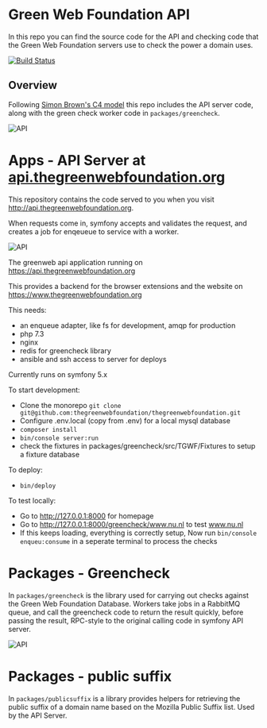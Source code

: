 # Green Web Foundation API

In this repo you can find the source code for the API and checking code that the Green Web Foundation servers use to check the power a domain uses.

[![Build Status](https://travis-ci.com/thegreenwebfoundation/greencheck-api.svg?branch=master)](https://travis-ci.com/thegreenwebfoundation/thegreenwebfoundation)
## Overview

Following [Simon Brown's C4 model](http://c4model.com/) this repo includes the API server code, along with the green check worker code in `packages/greencheck`.

![API](./docs/img/containers-api.jpg)

# Apps - API Server at [api.thegreenwebfoundation.org](https://api.thegreenwebfoundation.org/)

This repository contains the code served to you when you visit http://api.thegreenwebfoundation.org.

When requests come in, symfony accepts and validates the request, and creates a job for enqeueue to service with a worker.

![API](./docs/img/components-api-server.jpg)

The greenweb api application running on https://api.thegreenwebfoundation.org

This provides a backend for the browser extensions and the website on https://www.thegreenwebfoundation.org

This needs:

- an enqueue adapter, like fs for development, amqp for production
- php 7.3
- nginx
- redis for greencheck library
- ansible and ssh access to server for deploys

Currently runs on symfony 5.x

To start development:

- Clone the monorepo `git clone git@github.com:thegreenwebfoundation/thegreenwebfoundation.git`
- Configure .env.local (copy from .env) for a local mysql database
- `composer install`
- `bin/console server:run`
- check the fixtures in packages/greencheck/src/TGWF/Fixtures to setup a fixture database

To deploy:

- `bin/deploy`

To test locally:

- Go to http://127.0.0.1:8000 for homepage
- Go to http://127.0.0.1:8000/greencheck/www.nu.nl to test www.nu.nl
- If this keeps loading, everything is correctly setup, Now run `bin/console enqueu:consume` in a seperate terminal to process the checks


# Packages - Greencheck

In `packages/greencheck` is the library used for carrying out checks against the Green Web Foundation Database. Workers take jobs in a RabbitMQ queue, and call the greencheck code to return the result quickly, before passing the result, RPC-style to the original calling code in symfony API server.


![API](./docs/img/components-api-worker.jpg)

# Packages - public suffix

In `packages/publicsuffix` is a library provides helpers for retrieving the public suffix of a domain name based on the Mozilla Public Suffix list. Used by the API Server.
